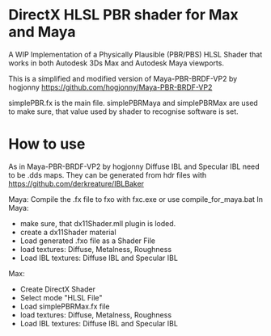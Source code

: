 # DirectX HLSL PBR shader for Max and Maya
A WIP Implementation of a Physically Plausible (PBR/PBS) HLSL Shader that works in both Autodesk 3Ds Max and Autodesk Maya viewports.

This is a simplified and modified version of Maya-PBR-BRDF-VP2 by hogjonny
https://github.com/hogjonny/Maya-PBR-BRDF-VP2

simplePBR.fx is the main file. simplePBRMaya and simplePBRMax are used to make sure, that value used by shader to recognise software is set.

# How to use
As in Maya-PBR-BRDF-VP2 by hogjonny Diffuse IBL and Specular IBL need to be .dds maps. They can be generated from hdr files with https://github.com/derkreature/IBLBaker

Maya:
Compile the .fx file to fxo with fxc.exe or use compile_for_maya.bat
In Maya:
- make sure, that dx11Shader.mll plugin is loded. 
- create a dx11Shader material
- Load generated .fxo file as a Shader File
- load textures: Diffuse, Metalness, Roughness
- Load IBL textures: Diffuse IBL and Specular IBL

Max:
- Create DirectX Shader
- Select mode "HLSL File"
- Load simplePBRMax.fx file
- load textures: Diffuse, Metalness, Roughness
- Load IBL textures: Diffuse IBL and Specular IBL
